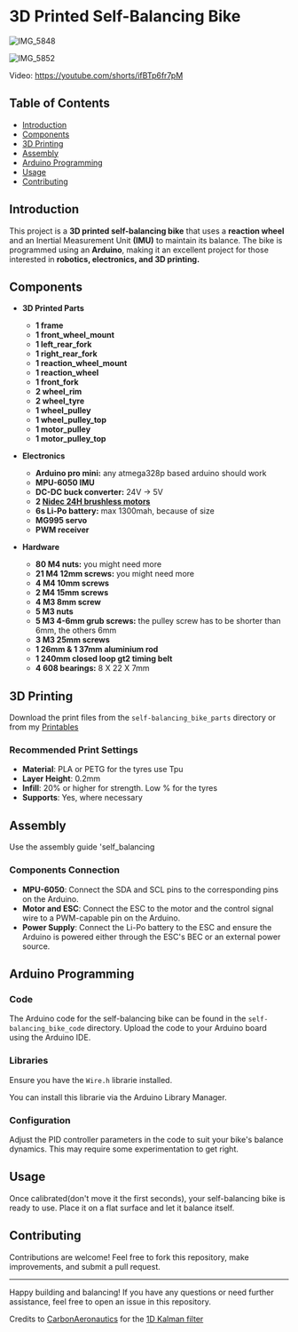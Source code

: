 # 3D Printed Self-Balancing Bike

![IMG_5848](https://github.com/user-attachments/assets/9fa83c51-07a4-46f7-a9b4-701d071ffdea)

![IMG_5852](https://github.com/user-attachments/assets/1eedc93d-6ad5-421b-bca4-9a38b7f129d1)

Video: https://youtube.com/shorts/ifBTp6fr7pM

## Table of Contents
- [Introduction](#introduction)
- [Components](#components)
- [3D Printing](#3d-printing)
- [Assembly](#assembly)
- [Arduino Programming](#arduino-programming)
- [Usage](#usage)
- [Contributing](#contributing)

## Introduction

This project is a **3D printed self-balancing bike** that uses a **reaction wheel** and an Inertial Measurement Unit **(IMU)** to maintain its balance. The bike is programmed using an **Arduino**, making it an excellent project for those interested in **robotics, electronics, and 3D printing.**

## Components

- **3D Printed Parts**
  - **1 frame**
  - **1 front_wheel_mount**
  - **1 left_rear_fork**
  - **1 right_rear_fork**
  - **1 reaction_wheel_mount**
  - **1 reaction_wheel**
  - **1 front_fork**
  - **2 wheel_rim**
  - **2 wheel_tyre**
  - **1 wheel_pulley**
  - **1 wheel_pulley_top**
  - **1 motor_pulley**
  - **1 motor_pulley_top**

- **Electronics**
  - **Arduino pro mini:** any atmega328p based arduino should work
  - **MPU-6050 IMU**
  - **DC-DC buck converter:** 24V -> 5V
  - **2 [Nidec 24H brushless motors](https://www.aliexpress.us/item/3256804723483727.html?gatewayAdapt=glo2usa4itemAdapt)**
  - **6s Li-Po battery:** max 1300mah, because of size
  - **MG995 servo**
  - **PWM receiver**

- **Hardware**
  - **80 M4 nuts:** you might need more
  - **21 M4 12mm screws:** you might need more
  - **4 M4 10mm screws**
  - **2 M4 15mm screws**
  - **4 M3 8mm screw**
  - **5 M3 nuts**
  - **5 M3 4-6mm grub screws:** the pulley screw has to be shorter than 6mm, the others 6mm
  - **3 M3 25mm screws**
  - **1 26mm & 1 37mm aluminium rod**
  - **1 240mm closed loop gt2 timing belt**
  - **4 608 bearings:** 8 X 22 X 7mm

## 3D Printing

Download the print files from the `self-balancing_bike_parts` directory or from my [Printables](https://www.printables.com/model/956136-self-balancing-bike)

### Recommended Print Settings

- **Material**: PLA or PETG for the tyres use Tpu
- **Layer Height**: 0.2mm
- **Infill**: 20% or higher for strength. Low % for the tyres
- **Supports**: Yes, where necessary

## Assembly

Use the assembly guide 'self_balancing

### Components Connection

- **MPU-6050**: Connect the SDA and SCL pins to the corresponding pins on the Arduino.
- **Motor and ESC**: Connect the ESC to the motor and the control signal wire to a PWM-capable pin on the Arduino.
- **Power Supply**: Connect the Li-Po battery to the ESC and ensure the Arduino is powered either through the ESC's BEC or an external power source.

## Arduino Programming

### Code

The Arduino code for the self-balancing bike can be found in the `self-balancing_bike_code` directory. Upload the code to your Arduino board using the Arduino IDE.

### Libraries

Ensure you have the `Wire.h` librarie installed.

You can install this librarie via the Arduino Library Manager.

### Configuration

Adjust the PID controller parameters in the code to suit your bike's balance dynamics. This may require some experimentation to get right.

## Usage

Once calibrated(don't move it the first seconds), your self-balancing bike is ready to use. Place it on a flat surface and let it balance itself.

## Contributing

Contributions are welcome! Feel free to fork this repository, make improvements, and submit a pull request.

---

Happy building and balancing! If you have any questions or need further assistance, feel free to open an issue in this repository.

Credits to [CarbonAeronautics](https://github.com/CarbonAeronautics) for the [1D Kalman filter](https://github.com/CarbonAeronautics/Part-XV-1DKalmanFilter/blob/main/ArduinoCode)
